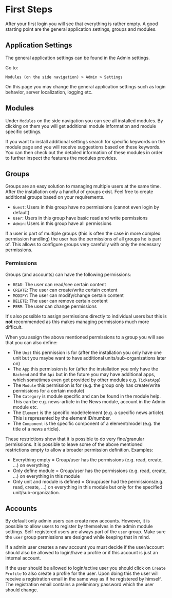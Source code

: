 # First Steps

After your first login you will see that everything is rather empty. A good starting point are the general application settings, groups and modules.

## Application Settings

The general application settings can be found in the Admin settings.

Go to:

`Modules (on the side navigation) > Admin > Settings`

On this page you may change the general application settings such as login behavior, server localization, logging etc.

## Modules

Under `Modules` on the side navigation you can see all installed modules. By clicking on them you will get additional module information and module specific settings.

If you want to install additional settings search for specific keywords on the module page and you will receive suggestions based on these keywords. You can then check out the detailed information of these modules in order to further inspect the features the modules provides.

## Groups

Groups are an easy solution to managing multiple users at the same time. After the installation only a handful of groups exist. Feel free to create additional groups based on your requirements.

* `Guest`: Users in this group have no permissions (cannot even login by default)
* `User`: Users in this group have basic read and write permissions
* `Admin`: Users in this group have all permissions

If a user is part of multiple groups (this is often the case in more complex permission handling) the user has the permissions of all groups he is part of. This allows to configure groups very carefully with only the necessary permissions.

### Permissions

Groups (and accounts) can have the following permissions:

* `READ`: The user can read/see certain content
* `CREATE`: The user can create/write certain content
* `MODIFY`: The user can modify/change certain content
* `DELETE`: The user can remove certain content
* `PERM`: The user can change permissions

It's also possible to assign permissions directly to individual users but this is **not** recommended as this makes managing permissions much more difficult.

When you assign the above mentioned permissions to a group you will see that you can also define:

* The `Unit` this permission is for (after the installation you only have one unit but you maybe want to have additional units/sub-organizations later on)
* The `App` this permission is for (after the installation you only have the `Backend` and the `Api` but in the future you may have additional apps, which sometimes even get provided by other modules e.g. `TicketApp`)
* The `Module` this permission is for (e.g. the group only has create/write permissions for a certain module)
* The `Category` is  module specific and can be found in the module help. This can be e.g. news-article in the News module, account in the Admin module etc.
* The `Element` is the specific model/element (e.g. a specific news article). This is represented by the element ID/number.
* The `Component` is the specific component of a element/model (e.g. the title of a news article).

These restrictions show that it is possible to do very fine/granular permissions. It is possible to leave some of the above mentioned restrictions empty to allow a broader permission definition. Examples:

* Everything empty = Group/user has the permissions (e.g. read, create, ...) on everything
* Only define module = Group/user has the permissions (e.g. read, create, ...) on everything in this module
* Only unit and module is defined = Group/user had the permissions(e.g. read, create, ...) on everything in this module but only for the specified unit/sub-organization.

## Accounts

By default only admin users can create new accounts. However, it is possible to allow users to register by themselves in the admin module settings. Self-registered users are always part of the `user` group. Make sure the `user` group permissions are designed while keeping that in mind.

If a admin user creates a new account you must decide if the user/account should also be allowed to login/have a profile or if this account is just an internal account.

If the user should be allowed to login/active user you should click on `Create Profile` to also create a profile for the user. Upon doing this the user will receive a registration email in the same way as if he registered by himself. The registration email contains a preliminary password which the user should change.
